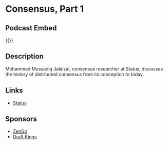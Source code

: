 # Consensus, Part 1


## Podcast Embed
{{<podcast-embed url="https://embed.sounder.fm/play/479566">}}


## Description
Mohammad Mussadiq Jalalzai, consensus researcher at Status, discusses the history of distributed consensus from its conception to today. 

## Links 
- [Status](https://status.im)

## Sponsors
- [ZenGo]()
- [Draft Kings]()

